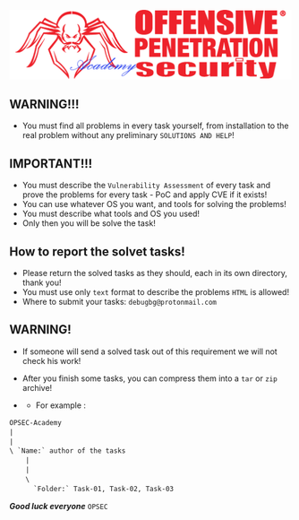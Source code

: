 ![](https://github.com/Offensive-Penetration-Security/OPSEC-Academy/blob/main/Docs/logo300-Academy.png)

## WARNING!!! 
- You must find all problems in every task yourself, from installation to the real problem without any preliminary `SOLUTIONS AND HELP`!

## IMPORTANT!!! 
- You must describe the `Vulnerability Assessment` of every task and prove the problems for every task - PoC and apply CVE if it exists!
- You can use whatever OS you want, and tools for solving the problems!
- You must describe what tools and OS you used!
- Only then you will be solve the task!

## How to report the solvet tasks!
- Please return the solved tasks as they should, each in its own directory, thank you! 
- You must use only `text` format to describe the problems `HTML` is allowed!
- Where to submit your tasks: `debugbg@protonmail.com`

## WARNING!
- If someone will send a solved task out of this requirement we will not check his work!
- After you finish some tasks, you can compress them into a `tar` or `zip` archive!

- - For example :

```txt
OPSEC-Academy
|
|
\ `Name:` author of the tasks
    |
    |
    \
      `Folder:` Task-01, Task-02, Task-03
```


***Good luck everyone*** `OPSEC`
